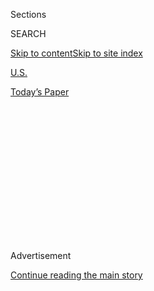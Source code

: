 <div id="app">

<div>

<div>

<div>

<div class="NYTAppHideMasthead css-1q2w90k e1suatyy0">

<div class="section css-ui9rw0 e1suatyy2">

<div class="css-eph4ug er09x8g0">

<div class="css-6n7j50">

</div>

<span class="css-1dv1kvn">Sections</span>

<div class="css-10488qs">

<span class="css-1dv1kvn">SEARCH</span>

</div>

[Skip to content](#site-content)[Skip to site
index](#site-index)

</div>

<div id="masthead-section-label" class="css-1wr3we4 eaxe0e00">

[U.S.](https://www.nytimes.com/section/us)

</div>

<div class="css-10698na e1huz5gh0">

</div>

</div>

<div id="masthead-bar-one" class="section hasLinks css-15hmgas e1csuq9d3">

<div class="css-uqyvli e1csuq9d0">

</div>

<div class="css-1uqjmks e1csuq9d1">

</div>

<div class="css-9e9ivx">

[](https://myaccount.nytimes.com/auth/login?response_type=cookie&client_id=vi)

</div>

<div class="css-1bvtpon e1csuq9d2">

[Today’s
Paper](https://www.nytimes.com/section/todayspaper)

</div>

</div>

</div>

</div>

<div data-aria-hidden="false">

<div id="site-content" data-role="main">

<div>

<div class="css-1aor85t" style="opacity:0.000000001;z-index:-1;visibility:hidden">

<div class="css-1hqnpie">

<div class="css-epjblv">

<span class="css-17xtcya">[U.S.](/section/us)</span><span class="css-x15j1o">|</span><span class="css-fwqvlz">East
Coast Braces for Floods and Wind as Isaias
Intensifies</span>

</div>

<div class="css-k008qs">

<div class="css-1iwv8en">

<span class="css-18z7m18"></span>

<div>

</div>

</div>

<span class="css-1n6z4y">https://nyti.ms/31eRNh5</span>

<div class="css-1705lsu">

<div class="css-4xjgmj">

<div class="css-4skfbu" data-role="toolbar" data-aria-label="Social Media Share buttons, Save button, and Comments Panel with current comment count" data-testid="share-tools">

  - 
  - 
  - 
  - 
    
    <div class="css-6n7j50">
    
    </div>

  - 

</div>

</div>

</div>

</div>

</div>

</div>

<div id="NYT_TOP_BANNER_REGION" class="css-13pd83m">

</div>

<div id="top-wrapper" class="css-1sy8kpn">

<div id="top-slug" class="css-l9onyx">

Advertisement

</div>

[Continue reading the main
story](#after-top)

<div class="ad top-wrapper" style="text-align:center;height:100%;display:block;min-height:250px">

<div id="top" class="place-ad" data-position="top" data-size-key="top">

</div>

</div>

<div id="after-top">

</div>

</div>

<div>

<div id="sponsor-wrapper" class="css-1hyfx7x">

<div id="sponsor-slug" class="css-19vbshk">

Supported by

</div>

[Continue reading the main
story](#after-sponsor)

<div id="sponsor" class="ad sponsor-wrapper" style="text-align:center;height:100%;display:block">

</div>

<div id="after-sponsor">

</div>

</div>

<div class="css-186x18t">

</div>

<div class="css-1vkm6nb ehdk2mb0">

# East Coast Braces for Floods and Wind as Isaias Intensifies

</div>

A heavy soaking is expected in the Carolinas and Maryland, with tropical
storm warnings and watches in effect all the way up the Eastern
Seaboard.

<div class="css-79elbk" data-testid="photoviewer-wrapper">

<div class="css-z3e15g" data-testid="photoviewer-wrapper-hidden">

</div>

<div class="css-1a48zt4 ehw59r15" data-testid="photoviewer-children">

![<span class="css-16f3y1r e13ogyst0" data-aria-hidden="true">Dark skies
over Myrtle Beach, S.C., as Tropical Storm Isaias approached on
Monday.</span><span class="css-cnj6d5 e1z0qqy90" itemprop="copyrightHolder"><span class="css-1ly73wi e1tej78p0">Credit...</span><span><span>Sean
Rayford/Getty
Images</span></span></span>](https://static01.nyt.com/images/2020/08/03/us/03isaias-01/merlin_175260564_cdaa5f9b-3847-4210-9921-8d0f0a042d66-articleLarge.jpg?quality=75&auto=webp&disable=upscale)

</div>

</div>

<div class="css-18e8msd">

<div class="css-vp77d3 epjyd6m0">

<div class="css-1baulvz">

By [<span class="css-1baulvz" itemprop="name">Rick
Rojas</span>](https://www.nytimes.com/by/rick-rojas) and
<span class="css-1baulvz last-byline" itemprop="name">Lucy
Tompkins</span>

</div>

</div>

  - 
    
    <div class="css-ld3wwf e16638kd2">
    
    Aug. 3,
    2020
    
    </div>

  - 
    
    <div class="css-4xjgmj">
    
    <div class="css-d8bdto" data-role="toolbar" data-aria-label="Social Media Share buttons, Save button, and Comments Panel with current comment count" data-testid="share-tools">
    
      - 
      - 
      - 
      - 
        
        <div class="css-6n7j50">
        
        </div>
    
      - 
    
    </div>
    
    </div>

</div>

</div>

<div class="section meteredContent css-1r7ky0e" name="articleBody" itemprop="articleBody">

<div class="css-1fanzo5 StoryBodyCompanionColumn">

<div class="css-53u6y8">

ATLANTA — Tens of millions of Americans were warned on Monday to brace
themselves for the threat of flooding, power outages and downed trees as
Hurricane Isaias intensified while moving up the Atlantic Coast.

On the coast of the Carolinas, residents were preparing for the Category
1 storm’s arrival on Monday night, boarding up their windows and
stocking up on generators, flashlights and gas cans. Farther inland, in
North Carolina and Maryland, officials said that flooding would be one
of the storm’s most perilous risks.

The storm is expected to soak much of the East Coast in the coming days,
prompting state officials to caution residents that they must prepare
for heavy rainfall and powerful winds while remaining vigilant against
the coronavirus.

“I know that North Carolinians have had to dig deep in recent months to
tap into our strength and resilience during the pandemic, and that
hasn’t been easy,” Gov. Roy Cooper of North Carolina said. “But with
this storm on the way, we have to dig a little deeper. Let’s keep each
other safe from the wind and water as well as from the virus.”

</div>

</div>

<div class="css-1fanzo5 StoryBodyCompanionColumn">

<div class="css-53u6y8">

Isaias, which is written as Isaías in Spanish and pronounced
ees-ah-EE-ahs, strengthened back into a hurricane on Monday night before
making landfall near Ocean Isle Beach, N.C., at about 11:10 p.m.
Eastern. A hurricane warning was issued from the South Santee River in
South Carolina to Surf City, N.C., a region that includes Myrtle Beach,
S.C.

The eastern Carolinas and Virginia may get three to six inches of rain,
with isolated areas receiving up to eight inches. Significant flash
floods and urban flooding can be expected through the middle of the
week, and widespread minor to moderate river flooding is possible.
Tropical-force winds and heavy rain were also expected to hit Maryland.

The Middle Atlantic States, southeastern New York and New England can
expect a few inches of rain. Tropical storm warnings and watches were in
effect Monday night all the way up the Eastern Seaboard, including in
Martha’s Vineyard, Mass., and Stonington, Maine.

</div>

</div>

<div class="css-79elbk" data-testid="photoviewer-wrapper">

<div class="css-z3e15g" data-testid="photoviewer-wrapper-hidden">

</div>

<div class="css-1a48zt4 ehw59r15" data-testid="photoviewer-children">

![<span class="css-16f3y1r e13ogyst0" data-aria-hidden="true">Businesses
were boarded up in Otway, N.C., on
Monday.</span><span class="css-cnj6d5 e1z0qqy90" itemprop="copyrightHolder"><span class="css-1ly73wi e1tej78p0">Credit...</span><span>Julia
Wall/The News & Observer, via Associated
Press</span></span>](https://static01.nyt.com/images/2020/08/03/us/03isaias-02/merlin_175269030_6b1538f1-19b7-421a-a365-972c631d1993-articleLarge.jpg?quality=75&auto=webp&disable=upscale)

</div>

</div>

<div class="css-1fanzo5 StoryBodyCompanionColumn">

<div class="css-53u6y8">

Heavy rainfall in northeastern New Jersey, New York City and the lower
Hudson Valley was expected to begin late Monday night, building into
heavier downpours by Tuesday afternoon and evening, said Matthew Wunsch,
a meteorologist with the National Weather Service. Emergency management
officials in New York City said the storm might bring three to six
inches of rain in some areas.

</div>

</div>

<div class="css-1fanzo5 StoryBodyCompanionColumn">

<div class="css-53u6y8">

Gov. Philip D. Murphy of New Jersey asked people on Monday to stay
inside during the storm, clarifying that it should not be an invitation
to huddle together with friends and relatives for the kind of gatherings
that have been behind a recent rise in coronavirus cases there.

“I’m not a fan of hurricane parties,” Mr. Murphy said, referring to the
events that became something of a tradition in Florida during minor
storms. “If it’s a hurricane party, you’re inside. It just doesn’t make
sense, folks. It doesn’t end well. And we know that.”

Officials in Florida expressed relief over the weekend, saying that
Isaias failed to deliver the punch they had feared after it first became
a Category 1 hurricane in the Caribbean. It brought rain and wind, but
not enough to create significant damage.

The Florida coast was hit by the storm’s outer flank as it shifted
north, and it largely spared Georgia. But Isaias veered inland,
positioning the Carolinas to face the brunt of the storm.

North Carolina declared a statewide emergency, as did coastal
communities in South Carolina. In Maryland, Gov. Larry Hogan said that
coronavirus testing sites were closing on Tuesday, and Mayor Jack Young
of Baltimore encouraged residents to move their cars to higher ground.

In the Chesapeake Bay, wind gusts may reach more than 65 miles per hour,
and around 50 to 60 m.p.h. southeast of Washington, said Jeremy Geiger,
a meteorologist with the Weather
Service.

</div>

</div>

<div class="css-79elbk" data-testid="photoviewer-wrapper">

<div class="css-z3e15g" data-testid="photoviewer-wrapper-hidden">

</div>

<div class="css-1a48zt4 ehw59r15" data-testid="photoviewer-children">

<div class="css-1xdhyk6 erfvjey0">

<span class="css-1ly73wi e1tej78p0">Image</span>

<div class="css-zjzyr8">

<div data-testid="lazyimage-container" style="height:275.82222222222225px">

</div>

</div>

</div>

<span class="css-16f3y1r e13ogyst0" data-aria-hidden="true">Filling
sandbags in Virginia Beach on Monday in preparation for
Isaias.</span><span class="css-cnj6d5 e1z0qqy90" itemprop="copyrightHolder"><span class="css-1ly73wi e1tej78p0">Credit...</span><span>Stephen
M. Katz/The Virginian-Pilot, via Associated Press</span></span>

</div>

</div>

<div class="css-1fanzo5 StoryBodyCompanionColumn">

<div class="css-53u6y8">

Winds above 60 m.p.h. are strong enough to knock down trees, so
residents could experience power outages. Flooding will be the biggest
risk, with southern Maryland expected to receive three to seven inches
of rain within an eight-hour period. The most rain was expected around
the Interstate 95 corridor.

</div>

</div>

<div class="css-1fanzo5 StoryBodyCompanionColumn">

<div class="css-53u6y8">

“People don’t realize it, but in the Mid-Atlantic and a lot of areas,
flooding actually causes the most loss of life and damage,” Mr. Geiger
said. “So be aware of where you live, and what’s going on.”

Along the shore in Myrtle Beach, the operators of the SkyWheel, which
sends gondolas 20 stories into the air, have watched Isaias since it was
brewing near western Africa. On Monday, they were locking down anything
the wind could turn into a projectile.

“We’re always familiar with how storms can change at the drop of a
dime,” said Rachel Beckerman, a manager for the attraction. “We take
every storm as if it were a Category 4 coming for Myrtle Beach.”

On the coast of the Carolinas, storms blowing in from the Atlantic are a
fact of life, sometimes arriving daily during the summer. Tropical
storms and hurricanes can be capricious and destructive, but many
residents know how to prepare.

“They’ve been through this before,” said Susan A. Freeman, the executive
director of the Brunswick County Chamber of Commerce, which includes a
strand of North Carolina beach communities directly in the storm’s path.

Rick Rojas reported from Atlanta, and Lucy Tompkins from Bozeman, Mont.
Patricia Mazzei contributed reporting from Miami, and Michael Gold and
Mihir Zaveri from New York.

</div>

</div>

</div>

<div>

</div>

<div>

</div>

<div>

</div>

<div>

<div id="bottom-wrapper" class="css-1ede5it">

<div id="bottom-slug" class="css-l9onyx">

Advertisement

</div>

[Continue reading the main
story](#after-bottom)

<div id="bottom" class="ad bottom-wrapper" style="text-align:center;height:100%;display:block;min-height:90px">

</div>

<div id="after-bottom">

</div>

</div>

</div>

</div>

</div>

## Site Index

<div>

</div>

## Site Information Navigation

  - [© <span>2020</span> <span>The New York Times
    Company</span>](https://help.nytimes.com/hc/en-us/articles/115014792127-Copyright-notice)

<!-- end list -->

  - [NYTCo](https://www.nytco.com/)
  - [Contact
    Us](https://help.nytimes.com/hc/en-us/articles/115015385887-Contact-Us)
  - [Work with us](https://www.nytco.com/careers/)
  - [Advertise](https://nytmediakit.com/)
  - [T Brand Studio](http://www.tbrandstudio.com/)
  - [Your Ad
    Choices](https://www.nytimes.com/privacy/cookie-policy#how-do-i-manage-trackers)
  - [Privacy](https://www.nytimes.com/privacy)
  - [Terms of
    Service](https://help.nytimes.com/hc/en-us/articles/115014893428-Terms-of-service)
  - [Terms of
    Sale](https://help.nytimes.com/hc/en-us/articles/115014893968-Terms-of-sale)
  - [Site
    Map](https://spiderbites.nytimes.com)
  - [Help](https://help.nytimes.com/hc/en-us)
  - [Subscriptions](https://www.nytimes.com/subscription?campaignId=37WXW)

</div>

</div>

</div>

</div>
